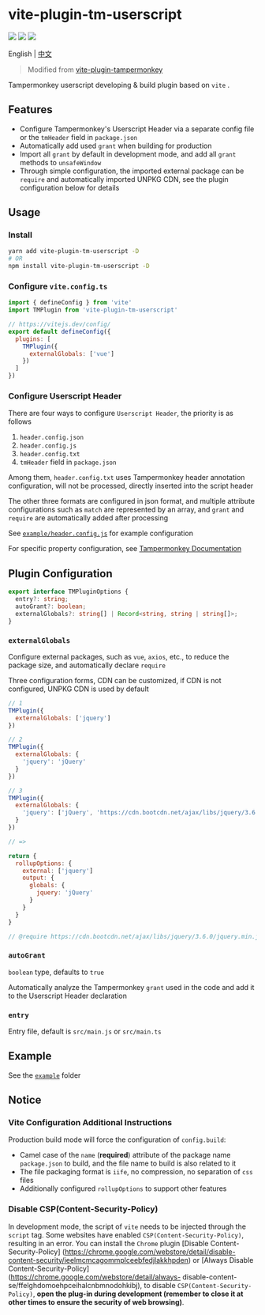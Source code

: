 # vite-plugin-tm-userscript

![](https://img.shields.io/github/package-json/v/asadahimeka/vite-plugin-tm-userscript)
![](https://img.shields.io/github/package-json/dependency-version/asadahimeka/vite-plugin-tm-userscript/dev/tsup)
![](https://img.shields.io/github/package-json/dependency-version/asadahimeka/vite-plugin-tm-userscript/dev/typescript)

English | [中文](https://github.com/asadahimeka/vite-plugin-tm-userscript/blob/master/README-ZH.md)

> Modified from [vite-plugin-tampermonkey](https://www.npmjs.com/package/vite-plugin-tampermonkey)

Tampermonkey userscript developing & build plugin based on `vite` .

## Features

- Configure Tampermonkey's Userscript Header via a separate config file or the `tmHeader` field in `package.json`
- Automatically add used `grant` when building for production
- Import all `grant` by default in development mode, and add all `grant` methods to `unsafeWindow`
- Through simple configuration, the imported external package can be `require` and automatically imported UNPKG CDN, see the plugin configuration below for details

## Usage

### Install

```bash
yarn add vite-plugin-tm-userscript -D
# OR
npm install vite-plugin-tm-userscript -D
```

### Configure `vite.config.ts`

```js
import { defineConfig } from 'vite'
import TMPlugin from 'vite-plugin-tm-userscript'

// https://vitejs.dev/config/
export default defineConfig({
  plugins: [
    TMPlugin({
      externalGlobals: ['vue']
    })
  ]
})
```

### Configure Userscript Header

There are four ways to configure `Userscript Header`, the priority is as follows

1. `header.config.json`
2. `header.config.js`
3. `header.config.txt`
4. `tmHeader` field in `package.json`

Among them, `header.config.txt` uses Tampermonkey header annotation configuration, will not be processed, directly inserted into the script header

The other three formats are configured in json format, and multiple attribute configurations such as `match` are represented by an array, and `grant` and `require` are automatically added after processing

See [`example/header.config.js`](https://github.com/asadahimeka/vite-plugin-tm-userscript/blob/master/example/header.config.js) for example configuration

For specific property configuration, see [Tampermonkey Documentation](https://www.tampermonkey.net/documentation.php)

## Plugin Configuration

```ts
export interface TMPluginOptions {
  entry?: string;
  autoGrant?: boolean;
  externalGlobals?: string[] | Record<string, string | string[]>;
}
```

### `externalGlobals`

Configure external packages, such as `vue`, `axios`, etc., to reduce the package size, and automatically declare `require`

Three configuration forms, CDN can be customized, if CDN is not configured, UNPKG CDN is used by default

```js
// 1
TMPlugin({
  externalGlobals: ['jquery']
})

// 2
TMPlugin({
  externalGlobals: {
    'jquery': 'jQuery'
  }
})

// 3
TMPlugin({
  externalGlobals: {
    'jquery': ['jQuery', 'https://cdn.bootcdn.net/ajax/libs/jquery/3.6.0/jquery.min.js']
  }
})

// =>

return {
  rollupOptions: {
    external: ['jquery']
    output: {
      globals: {
        jquery: 'jQuery'
      }
    }
  }
}

// @require https://cdn.bootcdn.net/ajax/libs/jquery/3.6.0/jquery.min.js
```

### `autoGrant`

`boolean` type, defaults to `true`

Automatically analyze the Tampermonkey `grant` used in the code and add it to the Userscript Header declaration

### `entry`

Entry file, default is `src/main.js` or `src/main.ts`

## Example

See the [`example`](https://github.com/asadahimeka/vite-plugin-tm-userscript/tree/master/example) folder

## Notice

### Vite Configuration Additional Instructions

Production build mode will force the configuration of `config.build`:

- Camel case of the `name` (**required**) attribute of the package name `package.json` to build, and the file name to build is also related to it
- The file packaging format is `iife`, no compression, no separation of `css` files
- Additionally configured `rollupOptions` to support other features

### Disable CSP(Content-Security-Policy)

In development mode, the script of `vite` needs to be injected through the `script` tag. Some websites have enabled `CSP(Content-Security-Policy)`, resulting in an error. You can install the `Chrome` plugin [Disable Content-Security-Policy] (https://chrome.google.com/webstore/detail/disable-content-security/ieelmcmcagommplceebfedjlakkhpden) or [Always Disable Content-Security-Policy](https://chrome.google.com/webstore/detail/always- disable-content-se/ffelghdomoehpceihalcnbmnodohkibj), to disable `CSP(Content-Security-Policy)`, **open the plug-in during development (remember to close it at other times to ensure the security of web browsing)**.
